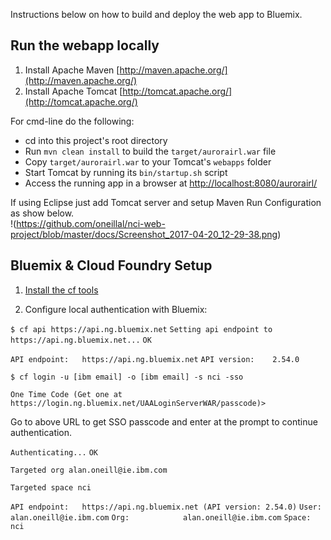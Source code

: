 Instructions below on how to build and deploy the web app to Bluemix.

## Run the webapp locally

1. Install Apache Maven [http://maven.apache.org/](http://maven.apache.org/)
2. Install Apache Tomcat [http://tomcat.apache.org/](http://tomcat.apache.org/)

For cmd-line do the following:

  + cd into this project's root directory
  + Run `mvn clean install` to build the `target/aurorairl.war` file
  + Copy `target/aurorairl.war` to your Tomcat's `webapps` folder
  + Start Tomcat by running its `bin/startup.sh` script
  + Access the running app in a browser at <http://localhost:8080/aurorairl/>

If using Eclipse just add Tomcat server and setup Maven Run Configuration as show below.  
!(https://github.com/oneillal/nci-web-project/blob/master/docs/Screenshot_2017-04-20_12-29-38.png)

## Bluemix & Cloud Foundry Setup

1. [Install the cf tools][]

[Install the cf tools]: https://github.com/cloudfoundry/cli/releases

2. Configure local authentication with Bluemix:

`$ cf api https://api.ng.bluemix.net`
`Setting api endpoint to https://api.ng.bluemix.net...`
`OK`

`API endpoint:   https://api.ng.bluemix.net`
`API version:    2.54.0`

`$ cf login -u [ibm email] -o [ibm email] -s nci -sso`

`One Time Code (Get one at https://login.ng.bluemix.net/UAALoginServerWAR/passcode)>`  

Go to above URL to get SSO passcode and enter at the prompt to continue authentication.

`Authenticating...`
`OK`

`Targeted org alan.oneill@ie.ibm.com`

`Targeted space nci`
               
`API endpoint:   https://api.ng.bluemix.net (API version: 2.54.0)`
`User:           alan.oneill@ie.ibm.com`
`Org:            alan.oneill@ie.ibm.com`
`Space:          nci`
